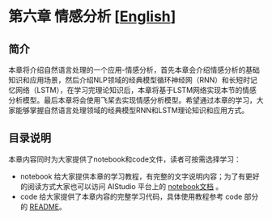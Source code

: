 # 第六章 情感分析 [[English](./README_en.md)]

## 简介
本章将介绍自然语言处理的一个应用-情感分析，首先本章会介绍情感分析的基础知识和应用场景，然后介绍NLP领域的经典模型循环神经网（RNN）和长短时记忆网络（LSTM），在学习完理论知识后，本章将基于LSTM网络实现本节的情感分析模型。最后本章将会使用飞桨去实现情感分析模型。希望通过本章的学习，大家能够掌握自然语言处理领域的经典模型RNN和LSTM理论知识和应用方式。

## 目录说明
本章内容同时为大家提供了notebook和code文件，读者可按需选择学习：
- notebook 给大家提供本章的学习教程，有完整的文字说明内容；为了有更好的阅读方式大家也可以访问 AIStudio 平台上的 [notebook文档](https://aistudio.baidu.com/aistudio/education/group/info/1297/content) 。
- code 给大家提供了本章内容的完整学习代码，具体使用教程参考 code 部分的 [README](./code/README.md)。

